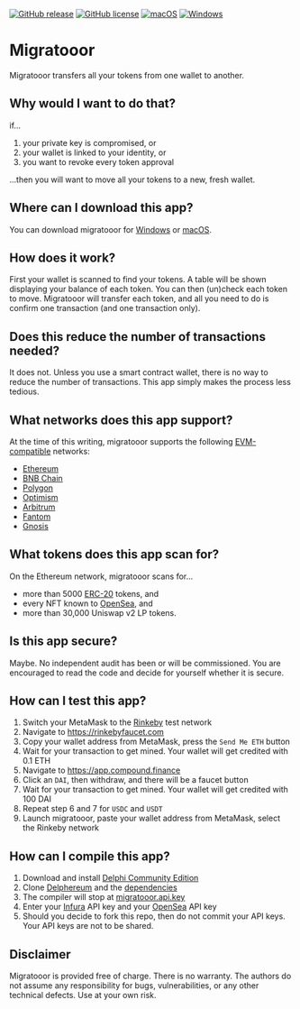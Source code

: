 [![GitHub release](https://img.shields.io/github/release/svanas/migratooor)](https://github.com/svanas/migratooor/releases/latest)
[![GitHub license](https://img.shields.io/github/license/svanas/migratooor)](https://github.com/svanas/migratooor/blob/main/LICENSE)
[![macOS](https://img.shields.io/badge/os-macOS-green)](https://github.com/svanas/migratooor/releases/latest/download/macOS.zip)
[![Windows](https://img.shields.io/badge/os-Windows-green)](https://github.com/svanas/migratooor/releases/latest/download/Windows.zip)

# Migratooor

Migratooor transfers all your tokens from one wallet to another.

## Why would I want to do that?

if...

1. your private key is compromised, or
2. your wallet is linked to your identity, or
3. you want to revoke every token approval

...then you will want to move all your tokens to a new, fresh wallet.

## Where can I download this app?

You can download migratooor for [Windows](https://github.com/svanas/migratooor/releases/latest/download/Windows.zip) or [macOS](https://github.com/svanas/migratooor/releases/latest/download/macOS.zip).

## How does it work?

First your wallet is scanned to find your tokens. A table will be shown displaying your balance of each token. You can then (un)check each token to move. Migratooor will transfer each token, and all you need to do is confirm one transaction (and one transaction only).

## Does this reduce the number of transactions needed?

It does not. Unless you use a smart contract wallet, there is no way to reduce the number of transactions. This app simply makes the process less tedious.

## What networks does this app support?

At the time of this writing, migratooor supports the following [EVM-compatible](https://chainlist.org) networks:
* [Ethereum](https://ethereum.org)
* [BNB Chain](https://www.bnbchain.org)
* [Polygon](https://polygon.technology)
* [Optimism](https://optimism.io)
* [Arbitrum](https://arbitrum.io)
* [Fantom](https://fantom.foundation)
* [Gnosis](https://www.xdaichain.com)

## What tokens does this app scan for?

On the Ethereum network, migratooor scans for...
* more than 5000 [ERC-20](https://ethereum.org/en/developers/docs/standards/tokens/erc-20) tokens, and
* every NFT known to [OpenSea](https://opensea.io), and
* more than 30,000 Uniswap v2 LP tokens.

## Is this app secure?

Maybe. No independent audit has been or will be commissioned. You are encouraged to read the code and decide for yourself whether it is secure.

## How can I test this app?

1. Switch your MetaMask to the [Rinkeby](https://rinkeby.etherscan.io) test network
2. Navigate to https://rinkebyfaucet.com
3. Copy your wallet address from MetaMask, press the `Send Me ETH` button
4. Wait for your transaction to get mined. Your wallet will get credited with 0.1 ETH
5. Navigate to https://app.compound.finance 
6. Click an `DAI`, then withdraw, and there will be a faucet button
7. Wait for your transaction to get mined. Your wallet will get credited with 100 DAI
8. Repeat step 6 and 7 for `USDC` and `USDT`
9. Launch migratooor, paste your wallet address from MetaMask, select the Rinkeby network

## How can I compile this app?

1. Download and install [Delphi Community Edition](https://www.embarcadero.com/products/delphi/starter)
2. Clone [Delphereum](https://github.com/svanas/delphereum) and the [dependencies](https://github.com/svanas/delphereum#dependencies)
3. The compiler will stop at [migratooor.api.key](https://github.com/svanas/migratooor/blob/main/migratooor.api.key)
4. Enter your [Infura](https://infura.io) API key and your [OpenSea](https://opensea.io) API key
5. Should you decide to fork this repo, then do not commit your API keys. Your API keys are not to be shared.

## Disclaimer

Migratooor is provided free of charge. There is no warranty. The authors do not assume any responsibility for bugs, vulnerabilities, or any other technical defects. Use at your own risk.

